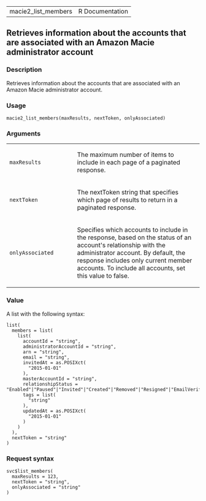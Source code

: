 <table style="width: 100%;">
<tbody>
<tr class="odd">
<td>macie2_list_members</td>
<td style="text-align: right;">R Documentation</td>
</tr>
</tbody>
</table>

## Retrieves information about the accounts that are associated with an Amazon Macie administrator account

### Description

Retrieves information about the accounts that are associated with an
Amazon Macie administrator account.

### Usage

    macie2_list_members(maxResults, nextToken, onlyAssociated)

### Arguments

<table>
<colgroup>
<col style="width: 35%" />
<col style="width: 65%" />
</colgroup>
<tbody>
<tr class="odd">
<td><code id="macie2_list_members_:_maxResults">maxResults</code></td>
<td><p>The maximum number of items to include in each page of a
paginated response.</p></td>
</tr>
<tr class="even">
<td><code id="macie2_list_members_:_nextToken">nextToken</code></td>
<td><p>The nextToken string that specifies which page of results to
return in a paginated response.</p></td>
</tr>
<tr class="odd">
<td><code
id="macie2_list_members_:_onlyAssociated">onlyAssociated</code></td>
<td><p>Specifies which accounts to include in the response, based on the
status of an account's relationship with the administrator account. By
default, the response includes only current member accounts. To include
all accounts, set this value to false.</p></td>
</tr>
</tbody>
</table>

### Value

A list with the following syntax:

    list(
      members = list(
        list(
          accountId = "string",
          administratorAccountId = "string",
          arn = "string",
          email = "string",
          invitedAt = as.POSIXct(
            "2015-01-01"
          ),
          masterAccountId = "string",
          relationshipStatus = "Enabled"|"Paused"|"Invited"|"Created"|"Removed"|"Resigned"|"EmailVerificationInProgress"|"EmailVerificationFailed"|"RegionDisabled"|"AccountSuspended",
          tags = list(
            "string"
          ),
          updatedAt = as.POSIXct(
            "2015-01-01"
          )
        )
      ),
      nextToken = "string"
    )

### Request syntax

    svc$list_members(
      maxResults = 123,
      nextToken = "string",
      onlyAssociated = "string"
    )
